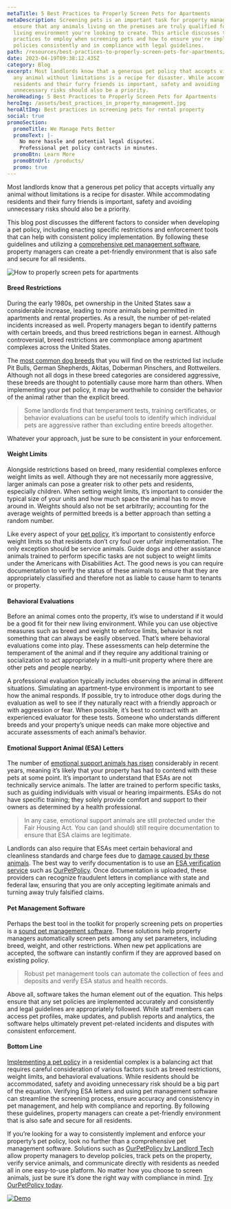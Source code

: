 ```yaml
---
metaTitle: 5 Best Practices to Properly Screen Pets for Apartments
metaDescription: Screening pets is an important task for property managers to
  ensure that any animals living on the premises are truly qualified for the
  living environment you're looking to create. This article discusses the best
  practices to employ when screening pets and how to ensure you're implementing
  policies consistently and in compliance with legal guidelines.
path: /resources/best-practices-to-properly-screen-pets-for-apartments/
date: 2023-04-19T09:38:12.435Z
category: Blog
excerpt: Most landlords know that a generous pet policy that accepts virtually
  any animal without limitations is a recipe for disaster. While accommodating
  residents and their furry friends is important, safety and avoiding
  unnecessary risks should also be a priority.
heroHeading: 5 Best Practices to Properly Screen Pets for Apartments
heroImg: /assets/best_practices_in_property_management.jpg
heroAltImg: Best practices in screening pets for rental property
social: true
promoSection:
  promoTitle: We Manage Pets Better
  promoText: |-
    No more hassle and potential legal disputes. 
    Professional pet policy contracts in minutes.
  promoBtn: Learn More
  promoBtnUrl: /products/
  promo: true
---
```

Most landlords know that a generous pet policy that accepts virtually any animal without limitations is a recipe for disaster. While accommodating residents and their furry friends is important, safety and avoiding unnecessary risks should also be a priority.

This blog post discusses the different factors to consider when developing a pet policy, including enacting specific restrictions and enforcement tools that can help with consistent policy implementation. By following these guidelines and utilizing a [comprehensive pet management software](https://landlordtech.com/resources/pet-management-platforms-are-worth-the-investment-here-is-why), property managers can create a pet-friendly environment that is also safe and secure for all residents.

![How to properly screen pets for apartments](/assets/how_to_properly_screen_pets_for_rental_property.png)

#### **Breed Restrictions**

During the early 1980s, pet ownership in the United States saw a considerable increase, leading to more animals being permitted in apartments and rental properties. As a result, the number of pet-related incidents increased as well. Property managers began to identify patterns with certain breeds, and thus breed restrictions began in earnest. Although controversial, breed restrictions are commonplace among apartment complexes across the United States.  

The [most common dog breeds](https://ourpetpolicy.com/resources/common-breed-restrictions-for-renters-and-what-to-do-if-your-dog-is-turned-away) that you will find on the restricted list include Pit Bulls, German Shepherds, Akitas, Doberman Pinschers, and Rottweilers. Although not all dogs in these breed categories are considered aggressive, these breeds are thought to potentially cause more harm than others. When implementing your pet policy, it may be worthwhile to consider the behavior of the animal rather than the explicit breed.

> Some landlords find that temperament tests, training certificates, or behavior evaluations can be useful tools to identify which individual pets are aggressive rather than excluding entire breeds altogether.

Whatever your approach, just be sure to be consistent in your enforcement.

#### Weight Limits

Alongside restrictions based on breed, many residential complexes enforce weight limits as well. Although they are not necessarily more aggressive, larger animals can pose a greater risk to other pets and residents, especially children. When setting weight limits, it’s important to consider the typical size of your units and how much space the animal has to move around in. Weights should also not be set arbitrarily; accounting for the average weights of permitted breeds is a better approach than setting a random number.

Like every aspect of your [pet policy](https://landlordtech.com/resources/the-true-cost-of-having-a-bad-pet-policy), it’s important to consistently enforce weight limits so that residents don’t cry foul over unfair implementation. The only exception should be service animals. Guide dogs and other assistance animals trained to perform specific tasks are not subject to weight limits under the Americans with Disabilities Act. The good news is you can require documentation to verify the status of these animals to ensure that they are appropriately classified and therefore not as liable to cause harm to tenants or property. 

#### Behavioral Evaluations

Before an animal comes onto the property, it’s wise to understand if it would be a good fit for their new living environment. While you can use objective measures such as breed and weight to enforce limits, behavior is not something that can always be easily observed. That’s where behavioral evaluations come into play. These assessments can help determine the temperament of the animal and if they require any additional training or socialization to act appropriately in a multi-unit property where there are other pets and people nearby. 

A professional evaluation typically includes observing the animal in different situations. Simulating an apartment-type environment is important to see how the animal responds. If possible, try to introduce other dogs during the evaluation as well to see if they naturally react with a friendly approach or with aggression or fear. When possible, it’s best to contract with an experienced evaluator for these tests. Someone who understands different breeds and your property’s unique needs can make more objective and accurate assessments of each animal’s behavior. 

#### Emotional Support Animal (ESA) Letters

The number of [emotional support animals has risen](https://landlordtech.com/resources/pet-management-in-properties) considerably in recent years, meaning it’s likely that your property has had to contend with these pets at some point. It’s important to understand that ESAs are not technically service animals. The latter are trained to perform specific tasks, such as guiding individuals with visual or hearing impairments. ESAs do not have specific training; they solely provide comfort and support to their owners as determined by a health professional.

> In any case, emotional support animals are still protected under the Fair Housing Act. You can (and should) still require documentation to ensure that ESA claims are legitimate. 

Landlords can also require that ESAs meet certain behavioral and cleanliness standards and charge fees due to [damage caused by these animals](/resources/pets-that-cause-the-most-property-damage). The best way to verify documentation is to use an [ESA verification service](https://landlordtech.com/resources/seven-ESA-loopholes-commonly-used-by-tenants-and-how-to-close-them) such as [OurPetPolicy](https://landlordtech.com/products). Once documentation is uploaded, these providers can recognize fraudulent letters in compliance with state and federal law, ensuring that you are only accepting legitimate animals and turning away truly falsified claims.

#### Pet Management Software

Perhaps the best tool in the toolkit for properly screening pets on properties is a [sound pet management software](/resources/top-pet-management-software-features-for-properties). These solutions help property managers automatically screen pets among any set parameters, including breed, weight, and other restrictions. When new pet applications are accepted, the software can instantly confirm if they are approved based on existing policy. 

> Robust pet management tools can automate the collection of fees and deposits and verify ESA status and health records.

Above all, software takes the human element out of the equation. This helps ensure that any set policies are implemented accurately and consistently and legal guidelines are appropriately followed. While staff members can access pet profiles, make updates, and publish reports and analytics, the software helps ultimately prevent pet-related incidents and disputes with consistent enforcement.

#### Bottom Line

[Implementing a pet policy](https://landlordtech.com/resources/how-to-implement-a-pet-friendly-policy-at-your-rental-property) in a residential complex is a balancing act that requires careful consideration of various factors such as breed restrictions, weight limits, and behavioral evaluations. While residents should be accommodated, safety and avoiding unnecessary risk should be a big part of the equation. Verifying ESA letters and using pet management software can streamline the screening process, ensure accuracy and consistency in pet management, and help with compliance and reporting. By following these guidelines, property managers can create a pet-friendly environment that is also safe and secure for all residents.

If you’re looking for a way to consistently implement and enforce your property’s pet policy, look no further than a comprehensive pet management software. Solutions such as [OurPetPolicy by Landlord Tech](https://landlordtech.com/products) allow property managers to develop policies, track pets on the property, verify service animals, and communicate directly with residents as needed all in one easy-to-use platform. No matter how you choose to screen animals, just be sure it’s done the right way with compliance in mind. [Try OurPetPolicy today](https://info.ourpetpolicy.com/demo/).

[![Demo](/assets/oupetpolicy_the_best_property_management_software.png "Demo")](https://info.ourpetpolicy.com/demo/)